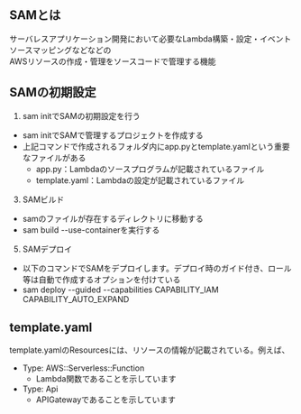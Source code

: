 ## SAMとは
サーバレスアプリケーション開発において必要なLambda構築・設定・イベントソースマッピングなどなどの  
AWSリソースの作成・管理をソースコードで管理する機能  

## SAMの初期設定
1. sam initでSAMの初期設定を行う
  * sam initでSAMで管理するプロジェクトを作成する
  * 上記コマンドで作成されるフォルダ内にapp.pyとtemplate.yamlという重要なファイルがある
    * app.py：Lambdaのソースプログラムが記載されているファイル
    * template.yaml：Lambdaの設定が記載されているファイル
3. SAMビルド
  * samのファイルが存在するディレクトリに移動する
  * sam build --use-containerを実行する
5. SAMデプロイ
  * 以下のコマンドでSAMをデプロイします。デプロイ時のガイド付き、ロール等は自動で作成するオプションを付けている  
  * sam deploy --guided --capabilities CAPABILITY_IAM CAPABILITY_AUTO_EXPAND


## template.yaml

template.yamlのResourcesには、リソースの情報が記載されている。例えば、  
* Type: AWS::Serverless::Function
  * Lambda関数であることを示しています
* Type: Api
  * APIGatewayであることを示しています  

